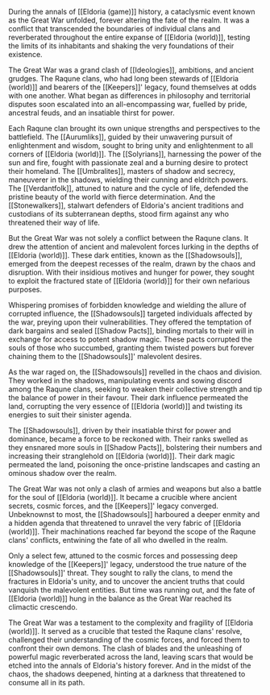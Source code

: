 During the annals of [[Eldoria (game)]] history, a cataclysmic event known as the Great War unfolded, forever altering the fate of the realm. It was a conflict that transcended the boundaries of individual clans and reverberated throughout the entire expanse of [[Eldoria (world)]], testing the limits of its inhabitants and shaking the very foundations of their existence.

The Great War was a grand clash of [[Ideologies]], ambitions, and ancient grudges. The Raqune clans, who had long been stewards of [[Eldoria (world)]] and bearers of the [[Keepers]]' legacy, found themselves at odds with one another. What began as differences in philosophy and territorial disputes soon escalated into an all-encompassing war, fuelled by pride, ancestral feuds, and an insatiable thirst for power.

Each Raqune clan brought its own unique strengths and perspectives to the battlefield. The [[Aurumliks]], guided by their unwavering pursuit of enlightenment and wisdom, sought to bring unity and enlightenment to all corners of [[Eldoria (world)]]. The [[Solyrians]], harnessing the power of the sun and fire, fought with passionate zeal and a burning desire to protect their homeland. The [[Umbralites]], masters of shadow and secrecy, maneuverer in the shadows, wielding their cunning and eldritch powers. The [[Verdantfolk]], attuned to nature and the cycle of life, defended the pristine beauty of the world with fierce determination. And the [[Stonewalkers]], stalwart defenders of Eldoria's ancient traditions and custodians of its subterranean depths, stood firm against any who threatened their way of life.

But the Great War was not solely a conflict between the Raqune clans. It drew the attention of ancient and malevolent forces lurking in the depths of [[Eldoria (world)]]. These dark entities, known as the [[Shadowsouls]], emerged from the deepest recesses of the realm, drawn by the chaos and disruption. With their insidious motives and hunger for power, they sought to exploit the fractured state of [[Eldoria (world)]] for their own nefarious purposes.

Whispering promises of forbidden knowledge and wielding the allure of corrupted influence, the [[Shadowsouls]] targeted individuals affected by the war, preying upon their vulnerabilities. They offered the temptation of dark bargains and sealed [[Shadow Pacts]], binding mortals to their will in exchange for access to potent shadow magic. These pacts corrupted the souls of those who succumbed, granting them twisted powers but forever chaining them to the [[Shadowsouls]]' malevolent desires.

As the war raged on, the [[Shadowsouls]] revelled in the chaos and division. They worked in the shadows, manipulating events and sowing discord among the Raqune clans, seeking to weaken their collective strength and tip the balance of power in their favour. Their dark influence permeated the land, corrupting the very essence of [[Eldoria (world)]] and twisting its energies to suit their sinister agenda.

The [[Shadowsouls]], driven by their insatiable thirst for power and dominance, became a force to be reckoned with. Their ranks swelled as they ensnared more souls in [[Shadow Pacts]], bolstering their numbers and increasing their stranglehold on [[Eldoria (world)]]. Their dark magic permeated the land, poisoning the once-pristine landscapes and casting an ominous shadow over the realm.

The Great War was not only a clash of armies and weapons but also a battle for the soul of [[Eldoria (world)]]. It became a crucible where ancient secrets, cosmic forces, and the [[Keepers]]' legacy converged. Unbeknownst to most, the [[Shadowsouls]] harboured a deeper enmity and a hidden agenda that threatened to unravel the very fabric of [[Eldoria (world)]]. Their machinations reached far beyond the scope of the Raqune clans' conflicts, entwining the fate of all who dwelled in the realm.

Only a select few, attuned to the cosmic forces and possessing deep knowledge of the [[Keepers]]' legacy, understood the true nature of the [[Shadowsouls]]' threat. They sought to rally the clans, to mend the fractures in Eldoria's unity, and to uncover the ancient truths that could vanquish the malevolent entities. But time was running out, and the fate of [[Eldoria (world)]] hung in the balance as the Great War reached its climactic crescendo.

The Great War was a testament to the complexity and fragility of [[Eldoria (world)]]. It served as a crucible that tested the Raqune clans' resolve, challenged their understanding of the cosmic forces, and forced them to confront their own demons. The clash of blades and the unleashing of powerful magic reverberated across the land, leaving scars that would be etched into the annals of Eldoria's history forever. And in the midst of the chaos, the shadows deepened, hinting at a darkness that threatened to consume all in its path.